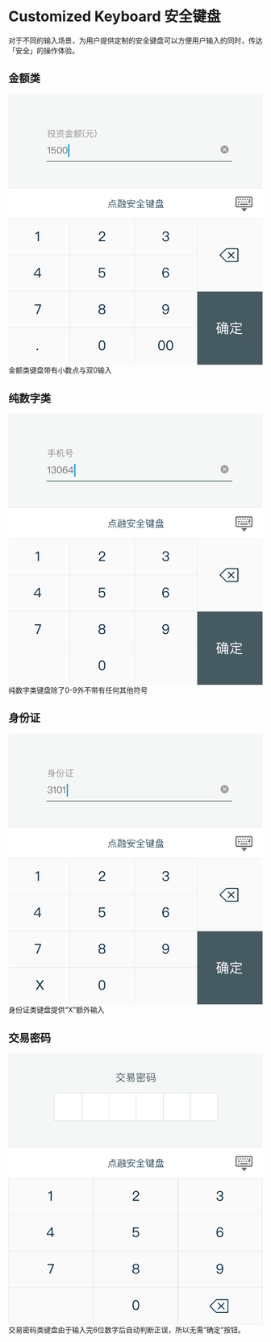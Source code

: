 # Customized Keyboard 安全键盘
对于不同的输入场景，为用户提供定制的安全键盘可以方便用户输入的同时，传达「安全」的操作体验。


<!--

| 金融类 | 纯数字类 |
| :--- | :--- |
| ![](../images/mobile_guide/keyboard_1.png)  | ![](../images/mobile_guide/keyboard_2.png) |

| 身份证 | 交易密码 |
| :--- | :--- |
| ![](../images/mobile_guide/keyboard_3.png)  | ![](../images/mobile_guide/keyboard_4.png) |
-->

## 金额类

<img src="../images/mobile_guide/keyboard_1.png" align="right"/>


金额类键盘带有小数点与双0输入

## 纯数字类

<img src="../images/mobile_guide/keyboard_2.png" align="right"/>


纯数字类键盘除了0-9外不带有任何其他符号

## 身份证

<img src="../images/mobile_guide/keyboard_3.png" align="right"/>


身份证类键盘提供“X”额外输入

## 交易密码

<img src="../images/mobile_guide/keyboard_4.png" align="right"/>


交易密码类键盘由于输入完6位数字后自动判断正误，所以无需“确定”按钮。



